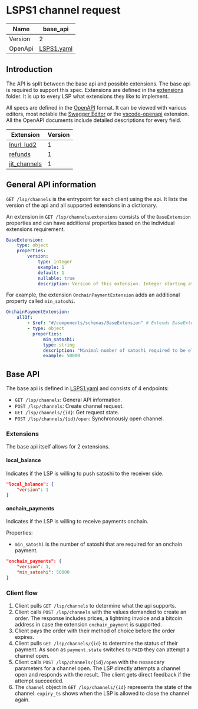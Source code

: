 # LSPS1 channel request

| Name    	| base_api                                     	|
|---------	|------------------------------------------------	|
| Version 	| 2                                              	|
| OpenApi 	| [LSPS1.yaml](./LSPS1.yaml) 	|

## Introduction

The API is split between the base api and possible extensions. The base api is required to support this spec. Extensions are defined in the [extensions](./extensions/) folder. It is up to every LSP what extensions they like to implement.

All specs are defined in the [OpenAPI](https://www.openapis.org/about) format. It can be viewed with various editors, most notable the [Swagger Editor](https://editor.swagger.io/) or the [vscode-openapi](https://marketplace.visualstudio.com/items?itemName=42Crunch.vscode-openapi) extension. All the OpenAPI documents include detailed descriptions for every field.

| Extension                              	    | Version 	|
|----------------------------------------------	|---------	|
| [lnurl_lud2](./extensions/lnurl_lud2/)        | 1       	|
| [refunds](./extensions/refunds/)          	| 1       	|
| [jit_channels](./extensions/jit_channels/) 	| 1       	|

## General API information

`GET /lsp/channels` is the entrypoint for each client using the api. It lists the version of the api and all supported extensions in a dictionary.

An extension in `GET /lsp/channels`.`extensions` consists of the `BaseExtension` properties and can have additional properties based on the individual extensions requirement.

```yaml
BaseExtension:
    type: object
    properties:
        version:
            type: integer
            example: 1
            default: 1
            nullable: true
            description: Version of this extension. Integer starting at 1 counting up.
```

For example, the extension `OnchainPaymentExtension` adds an additional property called `min_satoshi`.

```yaml
OnchainPaymentExtension:
    allOf:
        - $ref: "#/components/schemas/BaseExtension" # Extends BaseExtension
        - type: object
          properties:
              min_satoshi:
              type: string
              description: "Minimal number of satoshi required to be eligable for an onchain payment."
              example: 50000
```


## Base API

The base api is defined in [LSPS1.yaml](./LSPS1.yaml) and consists of 4 endpoints:

- `GET /lsp/channels`: General API information.
- `POST /lsp/channels`: Create channel request.
- `GET /lsp/channels/{id}`: Get request state.
- `POST /lsp/channels/{id}/open`: Synchronously open channel.

### Extensions

The base api itself allows for 2 extensions.

#### local_balance

Indicates if the LSP is willing to push satoshi to the receiver side.

```json
"local_balance": {
    "version": 1
}
```

#### onchain_payments

Indicates if the LSP is willing to receive payments onchain.

Properties:

- `min_satoshi` is the number of satoshi that are required for an onchain payment.

```json
"onchain_payments": {
    "version": 1,
    "min_satoshi": 50000
}
```

### Client flow

1. Client pulls `GET /lsp/channels` to determine what the api supports.
2. Client calls `POST /lsp/channels` with the values demanded to create an order. The response includes prices, a lightning invoice and a bitcoin address in case the extension `onchain_payment` is supported.
3. Client pays the order with their method of choice before the order expires.
4. Client pulls `GET /lsp/channels/{id}` to determine the status of their payment. As soon as `payment.state` switches to `PAID` they can attempt a channel open.
5. Client calls `POST /lsp/channels/{id}/open` with the nessecary parameters for a channel open. The LSP directly attempts a channel open and responds with the result. The client gets direct feedback if the attempt succeeded.
6. The `channel` object in `GET /lsp/channels/{id}` represents the state of the channel. `expiry_ts` shows when the LSP is allowed to close the channel again.

